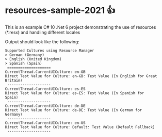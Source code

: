 ﻿# resources-sample-2021 👍

This is an example C# 10 .Net 6 project demonstrating the use of resources (*.resx) and handling different locales


Output should look like the following:
```
Supported Cultures using Resource Manager
> German (Germany)
> English (United Kingdom)
> Spanish (Spain)
 ====================
CurrentThread.CurrentUICulture: en-GB
Direct Test Value for Culture: en-GB: Test Value (In English for Great Britain)
 --------------------
CurrentThread.CurrentUICulture: es-ES
Direct Test Value for Culture: es-ES: Test Value (In Spanish for Spain)
 --------------------
CurrentThread.CurrentUICulture: de-DE
Direct Test Value for Culture: de-DE: Test Value (In German for Germany)
 --------------------
CurrentThread.CurrentUICulture: en-US
Direct Test Value for Culture: Default: Test Value (Default Fallback)
 --------------------
 ```